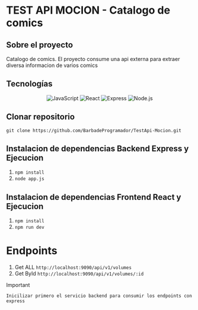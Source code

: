 # TEST API MOCION - Catalogo de comics

## Sobre el proyecto
Catalogo de comics.
El proyecto consume una api externa para extraer diversa informacion de varios comics

## Tecnologías
<div align="center">
  <img src="https://img.shields.io/badge/JavaScript-F7DF1E?style=for-the-badge&logo=javascript&logoColor=black" alt="JavaScript" />
  <img src="https://img.shields.io/badge/React-61DAFB?style=for-the-badge&logo=react&logoColor=black" alt="React" />
  <img src="https://img.shields.io/badge/Express-000000?style=for-the-badge&logo=express&logoColor=white" alt="Express" />
  <img src="https://img.shields.io/badge/Node.js-339933?style=for-the-badge&logo=node.js&logoColor=white" alt="Node.js" />
</div>



## Clonar repositorio 
`git clone https://github.com/BarbadeProgramador/TestApi-Mocion.git`

## Instalacion de dependencias Backend Express y Ejecucion
1. `npm install `
2. `node app.js`

## Instalacion de dependencias Frontend React y Ejecucion
1. `npm install `
2. `npm run dev`

# Endpoints
 1. Get ALL
`http://localhost:9090/api/v1/volumes`
 2. Get ById
`http://localhost:9090/api/v1/volumes/:id`


> [!IMPORTANT]
> `Inicilizar primero el servicio backend para consumir los endpoints con express`
